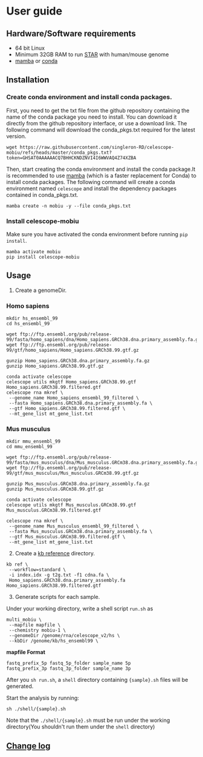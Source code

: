 # User guide

## Hardware/Software requirements

- 64 bit Linux
- Minimum 32GB RAM to run [STAR](https://github.com/alexdobin/STAR) with human/mouse genome
- [mamba](https://mamba.readthedocs.io/en/latest/installation/mamba-installation.html) or [conda](https://anaconda.org/anaconda/conda)

## Installation

### Create conda environment and install conda packages. 
First, you need to get the txt file from the github repository containing the name of the conda package you need to install. You can download it directly from the github repository interface, or use a download link.
The following command will download the conda_pkgs.txt required for the latest version.
```
wget https://raw.githubusercontent.com/singleron-RD/celescope-mobiu/refs/heads/master/conda_pkgs.txt?token=GHSAT0AAAAAACQ7BHHCKNDZNVI4I6WWVAQ4Z74XZBA
```

Then, start creating the conda environment and install the conda package.It is recommended to use [mamba](https://mamba.readthedocs.io/en/latest/installation/mamba-installation.html) (which is a faster replacement for Conda) to install conda packages.
The following command will create a conda environment named `celescope` and install the dependency packages contained in conda_pkgs.txt.
```
mamba create -n mobiu -y --file conda_pkgs.txt
```

### Install celescope-mobiu

Make sure you have activated the conda environment before running `pip install`.
```
mamba activate mobiu
pip install celescope-mobiu
```

## Usage

1. Create a genomeDir.

### Homo sapiens

```
mkdir hs_ensembl_99
cd hs_ensembl_99

wget ftp://ftp.ensembl.org/pub/release-99/fasta/homo_sapiens/dna/Homo_sapiens.GRCh38.dna.primary_assembly.fa.gz
wget ftp://ftp.ensembl.org/pub/release-99/gtf/homo_sapiens/Homo_sapiens.GRCh38.99.gtf.gz

gunzip Homo_sapiens.GRCh38.dna.primary_assembly.fa.gz
gunzip Homo_sapiens.GRCh38.99.gtf.gz

conda activate celescope
celescope utils mkgtf Homo_sapiens.GRCh38.99.gtf Homo_sapiens.GRCh38.99.filtered.gtf
celescope rna mkref \
 --genome_name Homo_sapiens_ensembl_99_filtered \
 --fasta Homo_sapiens.GRCh38.dna.primary_assembly.fa \
 --gtf Homo_sapiens.GRCh38.99.filtered.gtf \
 --mt_gene_list mt_gene_list.txt
```

### Mus musculus

```
mkdir mmu_ensembl_99
cd mmu_ensembl_99

wget ftp://ftp.ensembl.org/pub/release-99/fasta/mus_musculus/dna/Mus_musculus.GRCm38.dna.primary_assembly.fa.gz
wget ftp://ftp.ensembl.org/pub/release-99/gtf/mus_musculus/Mus_musculus.GRCm38.99.gtf.gz

gunzip Mus_musculus.GRCm38.dna.primary_assembly.fa.gz 
gunzip Mus_musculus.GRCm38.99.gtf.gz

conda activate celescope
celescope utils mkgtf Mus_musculus.GRCm38.99.gtf Mus_musculus.GRCm38.99.filtered.gtf

celescope rna mkref \
 --genome_name Mus_musculus_ensembl_99_filtered \
 --fasta Mus_musculus.GRCm38.dna.primary_assembly.fa \
 --gtf Mus_musculus.GRCm38.99.filtered.gtf \
 --mt_gene_list mt_gene_list.txt
```

2. Create a [kb reference](https://github.com/pachterlab/kb_python?tab=readme-ov-file#kb-ref-generate-a-pseudoalignment-index) directory.

```
kb ref \
 --workflow=standard \
 -i index.idx -g t2g.txt -f1 cdna.fa \
 Homo_sapiens.GRCh38.dna.primary_assembly.fa Homo_sapiens.GRCh38.99.filtered.gtf
```

3. Generate scripts for each sample.

Under your working directory, write a shell script `run.sh` as
```
multi_mobiu \
 --mapfile mapfile \
 --chemistry mobiu-1 \
 --genomeDir /genome/rna/celescope_v2/hs \
 --kbDir /genome/kb/hs_ensembl99 \
```

**mapfile Format**
```tsv
fastq_prefix_5p fastq_5p_folder sample_name 5p
fastq_prefix_3p fastq_3p_folder sample_name 3p
```

After you `sh run.sh`, a `shell` directory containing `{sample}.sh` files will be generated.

Start the analysis by running:
```
sh ./shell/{sample}.sh
```
Note that the `./shell/{sample}.sh` must be run under the working directory(You shouldn't run them under the `shell` directory)

## [Change log](./CHANGELOG.md)




 
